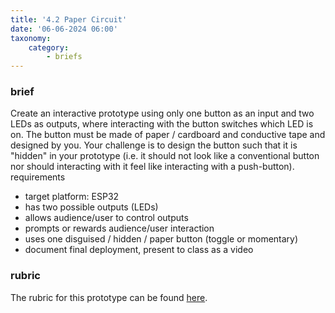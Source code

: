 ```yaml
---
title: '4.2 Paper Circuit'
date: '06-06-2024 06:00'
taxonomy:
    category:
        - briefs
---
```


### brief

Create an interactive prototype using only one button as an input and two LEDs as outputs, where interacting with the button switches which LED is on. The button must be made of paper / cardboard and conductive tape and designed by you. Your challenge is to design the button such that it is "hidden" in your prototype (i.e. it should not look like a conventional button nor should interacting with it feel like interacting with a push-button).
requirements

* target platform: ESP32
* has two possible outputs (LEDs)
* allows audience/user to control outputs
* prompts or rewards audience/user interaction
* uses one disguised / hidden / paper button (toggle or momentary)
* document final deployment, present to class as a video

### rubric
The rubric for this prototype can be found [here](https://docs.google.com/spreadsheets/d/1qAXay6ebmHPPrF0GtWqGwK-D7JQ_MWckpyl9-CdaGwc/edit#gid=0).
